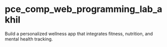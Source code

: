 # pce_comp_web_programming_lab_akhil
Build a personalized wellness app that integrates fitness, nutrition, and mental health tracking.
